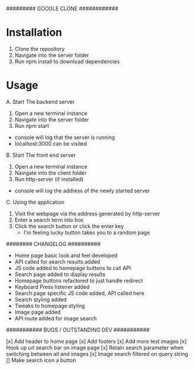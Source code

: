 #########  GOOGLE CLONE ############

Installation
=======================

1. Clone the repository
2. Navigate into the server folder
3. Run npm install to download dependencies

Usage
=======================

A. Start The backend server
1. Open a new terminal instance 
2. Navigate into the server folder
3. Run npm start
  - console will log that the server is running
  - localhost:3000 can be visited

B. Start The front end server
1. Open a new terminal instance 
2. Navigate into the client folder
3. Run http-server (if installed)
  - console will log the address of the newly started server

C. Using the application
1. Visit the webpage via the address generated by http-server
2. Enter a search term into box
3. Click the search button or click the enter key
    - I'm feeling lucky button takes you to a random page

######## CHANGELOG ##########

- Home page basic look and feel developed
- API called for search results added
- JS code added to homepage buttons to call API
- Search page added to display results
- Homepage buttons refactored to just handle redirect
- Keyboard Press listener added
- Search page specific JS code added, API called here
- Search styling added
- Tweaks to homepage styling
- Image page added
- API route added for image search


########### BUGS / OUTSTANDING DEV ###########

[x] Add header to home page
[x] Add footers
[x] Add more test images
[x] Hook up url search bar on image page
[x] Retain search parameter when switching between all and images
[x] Image search filtered on query string
[] Make search icon a button
